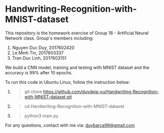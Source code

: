 # Handwriting-Recognition-with-MNIST-dataset
This repository is the homework exercise of Group 18 - Artificial Neural Network class. 
Group's members including:

1. Nguyen Duc Duy, 2017602420
2. Le Minh Tin, 2017603337
3. Tran Duc Linh, 2017603151

We build a CNN model, training and testing with MNIST dataset and the accuracy is 99% after 10 epochs.

To run this code in Ubuntu Linux, follow the instruction below:
1. > git clone https://github.com/duydeja-vu/Handwriting-Recognition-with-MNIST-dataset.git
2. > cd Handwriting-Recognition-with-MNIST-dataset
3. > python3 main.py

For any questions, contact with me via: duybarca99@gmail.com



